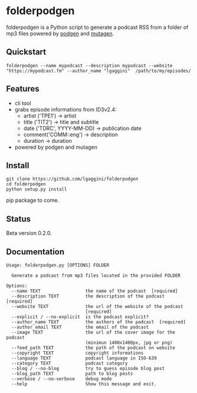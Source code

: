 # folderpodgen

folderpodgen is a Python script to generate a podcast RSS from a folder of mp3 files powered by [podgen](https://github.com/tobinus/python-podgen) and [mutagen](https://github.com/quodlibet/mutagen).

## Quickstart
```shell
folderpodgen --name mypodcast --description mypodcast --website "https://mypodcast.fm" --author_name "lgaggini"  /path/to/my/episodes/
```
## Features
* cli tool
* grabs episode informations from ID3v2.4:
    * artist ('TPE1') -> artist
    * title ('TIT2') -> title and subtitle
    * date ('TDRC', YYYY-MM-DD) -> publication date
    * comment('COMM::eng') -> description
    * duration -> duration
* powered by podgen and mutagen

## Install
```
git clone https://github.com/lgaggini/folderpodgen
cd folderpodgen
python setup.py install
```

pip package to come.

## Status
Beta version 0.2.0.

## Documentation
```shell
Usage: folderpodgen.py [OPTIONS] FOLDER

  Generate a podcast from mp3 files located in the provided FOLDER

Options:
  --name TEXT                 the name of the podcast  [required]
  --description TEXT          the description of the podcast  [required]
  --website TEXT              the url of the website of the podcast
                              [required]
  --explicit / --no-explicit  is the podcast explicit?
  --author_name TEXT          the authors of the podcast  [required]
  --author_email TEXT         the email of the podcast
  --image TEXT                the url of the cover image for the podcast
                              (minimun 1400x1400px, jpg or png)
  --feed_path TEXT            the path of the podcast on website
  --copyright TEXT            copyright informations
  --language TEXT             podcast language in ISO-639
  --category TEXT             podcast category
  --blog / --no-blog          try to guess episode blog post
  --blog_path TEXT            path to blog posts
  --verbose / --no-verbose    debug mode
  --help                      Show this message and exit.
```

